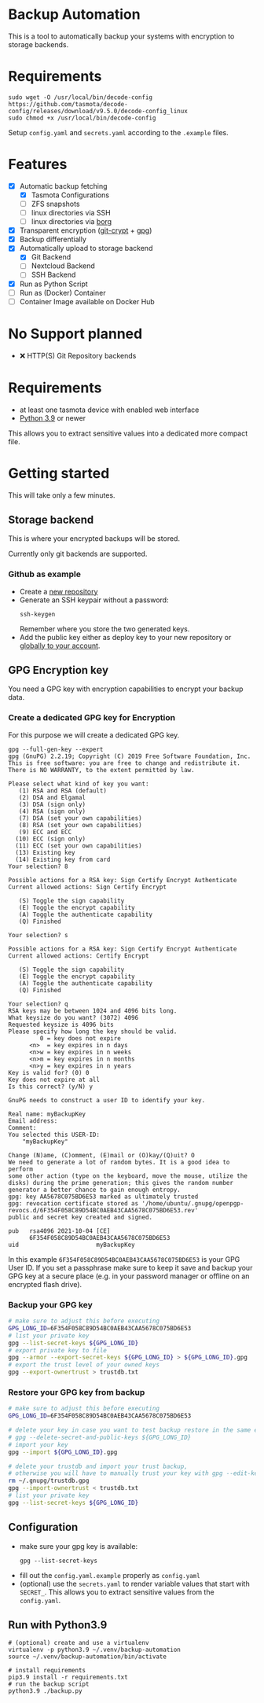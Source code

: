 # Backup Automation
This is a tool to automatically backup your systems with encryption to storage backends.

# Requirements
```
sudo wget -O /usr/local/bin/decode-config https://github.com/tasmota/decode-config/releases/download/v9.5.0/decode-config_linux
sudo chmod +x /usr/local/bin/decode-config
```

Setup `config.yaml` and `secrets.yaml` according to the `.example` files.

# Features

- [x] Automatic backup fetching
    - [x] Tasmota Configurations
    - [ ] ZFS snapshots
    - [ ] linux directories via SSH
    - [ ] linux directories via [borg](https://www.borgbackup.org/)
- [x] Transparent encryption ([git-crypt](https://github.com/AGWA/git-crypt) + [gpg](https://gnupg.org/))
- [x] Backup differentially
- [x] Automatically upload to storage backend
    - [x] Git Backend
    - [ ] Nextcloud Backend
    - [ ] SSH Backend
- [x] Run as Python Script
- [ ] Run as (Docker) Container
- [ ] Container Image available on Docker Hub

# No Support planned
- ❌ HTTP(S) Git Repository backends

# Requirements
- at least one tasmota device with enabled web interface
- [Python 3.9](https://linuxize.com/post/how-to-install-python-3-9-on-ubuntu-20-04/) or newer

This allows you to extract sensitive values into a dedicated more compact file.

# Getting started
This will take only a few minutes.

## Storage backend
This is where your encrypted backups will be stored.

Currently only git backends are supported.
### Github as example
- Create a [new repository](https://github.com/new)
- Generate an SSH keypair without a password:
    ```
    ssh-keygen
    ```
    Remember where you store the two generated keys.
- Add the public key either as deploy key to your new repository or [globally to your account](https://github.com/settings/ssh/new).

## GPG Encryption key
You need a GPG key with encryption capabilities to encrypt your backup data.
### Create a dedicated GPG key for Encryption
For this purpose we will create a dedicated GPG key.

```
gpg --full-gen-key --expert
gpg (GnuPG) 2.2.19; Copyright (C) 2019 Free Software Foundation, Inc.
This is free software: you are free to change and redistribute it.
There is NO WARRANTY, to the extent permitted by law.

Please select what kind of key you want:
   (1) RSA and RSA (default)
   (2) DSA and Elgamal
   (3) DSA (sign only)
   (4) RSA (sign only)
   (7) DSA (set your own capabilities)
   (8) RSA (set your own capabilities)
   (9) ECC and ECC
  (10) ECC (sign only)
  (11) ECC (set your own capabilities)
  (13) Existing key
  (14) Existing key from card
Your selection? 8

Possible actions for a RSA key: Sign Certify Encrypt Authenticate 
Current allowed actions: Sign Certify Encrypt 

   (S) Toggle the sign capability
   (E) Toggle the encrypt capability
   (A) Toggle the authenticate capability
   (Q) Finished

Your selection? s

Possible actions for a RSA key: Sign Certify Encrypt Authenticate 
Current allowed actions: Certify Encrypt 

   (S) Toggle the sign capability
   (E) Toggle the encrypt capability
   (A) Toggle the authenticate capability
   (Q) Finished

Your selection? q
RSA keys may be between 1024 and 4096 bits long.
What keysize do you want? (3072) 4096
Requested keysize is 4096 bits
Please specify how long the key should be valid.
         0 = key does not expire
      <n>  = key expires in n days
      <n>w = key expires in n weeks
      <n>m = key expires in n months
      <n>y = key expires in n years
Key is valid for? (0) 0
Key does not expire at all
Is this correct? (y/N) y

GnuPG needs to construct a user ID to identify your key.

Real name: myBackupKey
Email address: 
Comment: 
You selected this USER-ID:
    "myBackupKey"

Change (N)ame, (C)omment, (E)mail or (O)kay/(Q)uit? O
We need to generate a lot of random bytes. It is a good idea to perform
some other action (type on the keyboard, move the mouse, utilize the
disks) during the prime generation; this gives the random number
generator a better chance to gain enough entropy.
gpg: key AA5678C075BD6E53 marked as ultimately trusted
gpg: revocation certificate stored as '/home/ubuntu/.gnupg/openpgp-revocs.d/6F354F058C89D54BC0AEB43CAA5678C075BD6E53.rev'
public and secret key created and signed.

pub   rsa4096 2021-10-04 [CE]
      6F354F058C89D54BC0AEB43CAA5678C075BD6E53
uid                      myBackupKey
```
In this example `6F354F058C89D54BC0AEB43CAA5678C075BD6E53` is your GPG User ID.
If you set a passphrase make sure to keep it save and backup your GPG key at a secure place (e.g. in your password manager or offline on an encrypted flash drive).

### Backup your GPG key
```bash
# make sure to adjust this before executing
GPG_LONG_ID=6F354F058C89D54BC0AEB43CAA5678C075BD6E53
# list your private key
gpg --list-secret-keys ${GPG_LONG_ID}
# export private key to file
gpg --armor --export-secret-keys ${GPG_LONG_ID} > ${GPG_LONG_ID}.gpg
# export the trust level of your owned keys
gpg --export-ownertrust > trustdb.txt
```

### Restore your GPG key from backup
```bash
# make sure to adjust this before executing
GPG_LONG_ID=6F354F058C89D54BC0AEB43CAA5678C075BD6E53

# delete your key in case you want to test backup restore in the same environment
# gpg --delete-secret-and-public-keys ${GPG_LONG_ID}
# import your key
gpg --import ${GPG_LONG_ID}.gpg

# delete your trustdb and import your trust backup,
# otherwise you will have to manually trust your key with gpg --edit-key ${GPG_LONG_ID}
rm ~/.gnupg/trustdb.gpg
gpg --import-ownertrust < trustdb.txt
# list your private key
gpg --list-secret-keys ${GPG_LONG_ID}
```

## Configuration
- make sure your gpg key is available:
  ```
  gpg --list-secret-keys
  ```
- fill out the `config.yaml.example` properly as `config.yaml`
- (optional) use the `secrets.yaml` to render variable values that start with `SECRET_`. This allows you to extract sensitive values from the `config.yaml`.

## Run with Python3.9
```
# (optional) create and use a virtualenv
virtualenv -p python3.9 ~/.venv/backup-automation
source ~/.venv/backup-automation/bin/activate

# install requirements
pip3.9 install -r requirements.txt
# run the backup script
python3.9 ./backup.py
```
